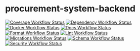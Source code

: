 # procurement-system-backend

[![Coverage Workflow Status](https://github.com/sahil-gidwani/procurement-system-backend/workflows/coverage/badge.svg)](https://github.com/sahil-gidwani/procurement-system-backend/actions)
[![Dependency Workflow Status](https://github.com/sahil-gidwani/procurement-system-backend/workflows/dependency/badge.svg)](https://github.com/sahil-gidwani/procurement-system-backend/actions)
[![Docker Workflow Status](https://github.com/sahil-gidwani/procurement-system-backend/workflows/docker/badge.svg)](https://github.com/sahil-gidwani/procurement-system-backend/actions)
[![Docs Workflow Status](https://github.com/sahil-gidwani/procurement-system-backend/workflows/docs/badge.svg)](https://github.com/sahil-gidwani/procurement-system-backend/actions)
[![Format Workflow Status](https://github.com/sahil-gidwani/procurement-system-backend/workflows/format/badge.svg)](https://github.com/sahil-gidwani/procurement-system-backend/actions)
[![Lint Workflow Status](https://github.com/sahil-gidwani/procurement-system-backend/workflows/lint/badge.svg)](https://github.com/sahil-gidwani/procurement-system-backend/actions)
[![Migrations Workflow Status](https://github.com/sahil-gidwani/procurement-system-backend/workflows/migrations/badge.svg)](https://github.com/sahil-gidwani/procurement-system-backend/actions)
[![Schema Workflow Status](https://github.com/sahil-gidwani/procurement-system-backend/workflows/schema/badge.svg)](https://github.com/sahil-gidwani/procurement-system-backend/actions)
[![Security Workflow Status](https://github.com/sahil-gidwani/procurement-system-backend/workflows/security/badge.svg)](https://github.com/sahil-gidwani/procurement-system-backend/actions)
